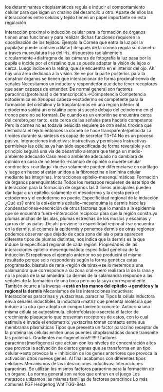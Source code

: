 los  determinantes citoplasmáticos regula e inducir el comportamiento celular para que sigan un cmaino del  desarrollo u otro. Aparte de ellos las interacciones entre celulas y tejido tienen un papel importante en esta regulación

Interacción proximal o inducción
	celular para la formación de órganos
	tienen unas funciones y para realizar dichas funciones requieren la coordinación de los tejidos.
		Ejemplo
		la Córnea  que entra  la luz por la  pupila(se puede contraer+dilatar) después de la córnea regula su diametro  a traves musculatura lisa  del iris, dispuestos radialmente  o circularmente→diafragma de  las cámaras  de fotografía
			la luz pasa por  la pupila e incide por el  cristalino que se puede adaptar  la visión de lejos o cerca. Luego indice en la retina, que se encuentra en el interior del ojo. Ahí hay una área dedicada a la visión. Se ve por la parte posterior.
	para la construir órganos se tienen que interaccionar de forma proximal→envío de señales
	Necesitamos un inductor  y respondedor que debe tener receptores que sean capaces de entender. De normal general son factores paracrinos(proteínas) o  de transcripción.→Competencia
		Competencia ectodérmica en *Xenopus*
			cabeza→ectodermo es competente para la formación del cristalino y la trasplantamos en una región inferior al ectodermo saldrá un cristalino pero si sucede debajo del ectodermo en el tronco pero no se formará.
			De cuando es un embrión se encuentra cerca del cerebro,por tanto, esta cerca de las señales para hacerlo competente.
			Pero la córnea no es todavia pelúcida requiere de otra señal.
				tiroxina que deshidrata el tejido entonces la córnea se hace transparente/pelúcida 
					La tiroides durante su síntesis es  capaz de secretar T3+T4
	No es un proceso pasivo. 
Interacciones  inductivas: instructivas y permisivas
	Instructivas
	permisivas
		las células ya han sido especificada de forma  reversible y en principio seguirá una  vía de desarrollo siempre que tenga un medio-ambiente adecuado
			Caso
				medio ambiente adecuado
					no cambiará de opinión
				en caso de no tenerlo →cambio de opinión o muerte celular
					condrocitos→cartílago→hueso 
						solamente pueden diferenciarse en cartílago y luego en hueso si están unidos a la  fibronectina o laminina  celular mediante las integrinas.
Interacciones epitelio-mesenquimáticas: Formación  de órganos parenquimáticos
Todos los metazoos requieren de este tipo de  interacción para la  formación de órganos
	las 3 líneas principales pueden dar lugar a un epitelio.
	solamente el mesodermo  y la cresta pero el ectodermo y el endodermo no puede.
Especificidad regional de la inducción
	¿Qué es?
		entre la epi+dermis 
			epitelio+mesenquima
				la dermis hace las condensaciones→secreción de otros factores que lo manda a la epidermis que se encuentra fuera→interacción recíproca
				para que la región construya plumas anchas de las alas, plumas estrechas de los muslos y escamas y garras de las patas.
		De ahí proviene la especifidad regional→se encuentra en la dermis.
		si cojemos la epidermis y ponemos dermis de otras regiones podemos observar que dejado de cada zona del ala o pata aparecen diferente tipos de plumas distintas, nos indica que la dermis es la que induce la especificad regional de cada región.
Propiedades de las interacciones epitelio-mesenquimática: especifidad genética de la inducción
	Si repetimos el ejemplo anterior no se producirá el mismo resultado porque solo responderás según la forma genética estas programado.
		blastula de rana -región de tórax→se lo metemos a una salamandra que corresponde a su zona oral→pero realizará la de la rana y  no la propia de la salamandra. La dermis de la salamandra responde a las señales de la formación de una boca pero no la suya correspondiente.
		También ocurre a la inversa →**está en las manos del epitelio →genética
		y la regional la dermis**
Mecanismos de las interacciones inductivas: Interacciones paracrinas y yuxtacrinas.
	paracrina
		Tipos
			la célula inductora envía señales inductibles
			la inductora+matriz que presenta molécula que induce a la otra que adopta un comportamiento concreto.
			Autocrina
				una misma célula se autoestimula. 
				citotrofoblasto→secreta el factor de crecimiento plaquetario que presentan receptores de  estos, con lo cual estimula e invade el endometrio.
	yuxtacrina
		toman contacto entre sus membranas plasmáticas 
		Tipos
			que presenta un factor paracrino
			receptor de la proteína
				las células emiten unos puentes citoplasmáticas donde transmite las proteínas.
Gradientes morfogenéticos!!!!!!!!!
	factores paracrinos(morfógenos) que actúan con los niveles de  concentración altos que provoca la activación de ciertos genes que se transforma en un tipo celular→esto provoca la + inhibición de los genes anteriores que provoca la activación otros nuevos genes. Al final acabamos con diferentes tipos celulares
Mecanismos de las interacciones inductivas: Interacciones paracrinas.
	Se utilizan los mismos factores paracrino para la formación de un órgano. La norma general son varios que entran  en el juego
	Los metazoos utilzamos las mismas familias de factores paracrinos
		Lo más comunes
			FGF
			Hedgehog
			Wnt
			TGG-Beta

